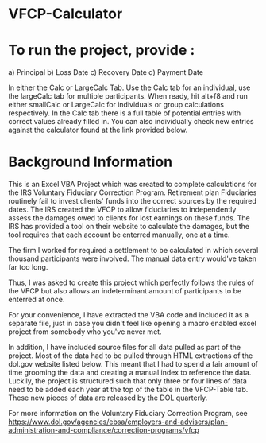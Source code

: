 # VFCP-Calculator

# To run the project, provide : 
a) Principal 
b) Loss Date 
c) Recovery Date 
d) Payment Date

In either the Calc or LargeCalc Tab.
Use the Calc tab for an individual, use the largeCalc tab for multiple participants.
When ready, hit alt+f8 and run either smallCalc or LargeCalc for individuals or group calculations respectively.
In the Calc tab there is a full table of potential entries with correct values already filled in.
You can also individually check new entries against the calculator found at the link provided below.

# Background Information

This is an Excel VBA Project which was created to complete calculations for the IRS Voluntary Fiduciary Correction Program.
Retirement plan Fiduciaries routinely fail to invest clients' funds into the correct sources by the required dates.
The IRS created the VFCP to allow fiduciaries to independently assess the damages owed to clients for lost earnings on these funds.
The IRS has provided a tool on their website to calculate the damages, but the tool requires that each account be enterred manually, one at a time.

The firm I worked for required a settlement to be calculated in which several thousand participants were involved. The manual data entry would've taken far too long.

Thus, I was asked to create this project which perfectly follows the rules of the VFCP but also allows an indeterminant amount of participants to be enterred at once.

For your convenience, I have extracted the VBA code and included it as a separate file, just in case you didn't feel like opening a macro enabled excel project from somebody who you've never met.

In addition, I have included source files for all data pulled as part of the project. Most of the data had to be pulled through HTML extractions of the dol.gov website listed below. This meant that I had to spend a fair amount of time grooming the data and creating a manual index to reference the data. Luckily, the project is structured such that only three or four lines of data need to be added each year at the top of the table in the VFCP-Table tab. These new pieces of data are released by the DOL quarterly.

For more information on the Voluntary Fiduciary Correction Program, see https://www.dol.gov/agencies/ebsa/employers-and-advisers/plan-administration-and-compliance/correction-programs/vfcp
